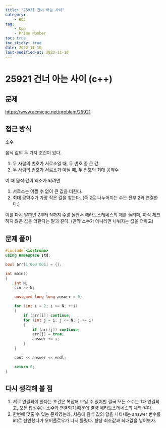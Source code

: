 ```yaml
---
title: "25921 건너 아는 사이"
category:
    - BOJ
tag:
    - Cpp
    - Prime Number
toc: true
toc_sticky: true
date: 2022-11-10
last-modified-at: 2022-11-10
---
```


# 25921 건너 아는 사이 (c++)

## 문제
https://www.acmicpc.net/problem/25921

## 접근 방식
소수

음식 값의 두 가지 조건이 있다.   
1. 두 사람의 번호가 서로소일 때, 두 번호 중 큰 값
2. 두 사람의 번호가 서로소가 아닐 때, 두 번호의 최대 공약수

이 때 음식 값이 최소가 되려면
1. 서로소는 어쩔 수 없이 큰 값을 더한다.
2. 최대 공약수가 가장 작은 값을 찾는다.
(즉 2로 나누어지는 수는 전부 2와 연결한다.)

이를 다시 말하면 2부터 N까지 수를 돌면서 에라토스테네스의 체를 돌리며, 아직 체크하지 않은 값을 더한다는 말과 같다. (만약 소수가 아니라면 나눠지는 값을 더하고)


## 문제 풀이
```c++
#include <iostream>
using namespace std;

bool arr[1'000'001] = {};

int main()
{
	int N;
	cin >> N;

	unsigned long long answer = 0;

	for (int i = 2; i <= N; ++i)
	{
		if (arr[i]) continue;
		for (int j = i; j <= N; j += i)
		{
			if (arr[j]) continue;
			arr[j] = true;
			answer += i;
		}
	}

	cout << answer << endl;

	return 0;
}
```

## 다시 생각해 볼 점
1. 서로 연결되야 한다는 조건은 복잡해 보일 수 있지만 결국 모든 소수는 1과 연결되고, 모든 합성수는 소수와 연결되기 때문에 결국 에라토스테네스의 체와 같다.
2. 한번에 맞출 수 있는 문제였는데, 처음에 음식 값의 합을 나타내는 answer 변수를 int로 선언했다가 오버플로우가 나서 틀렸다. 항상 최소값과 최대값을 넣어보자.